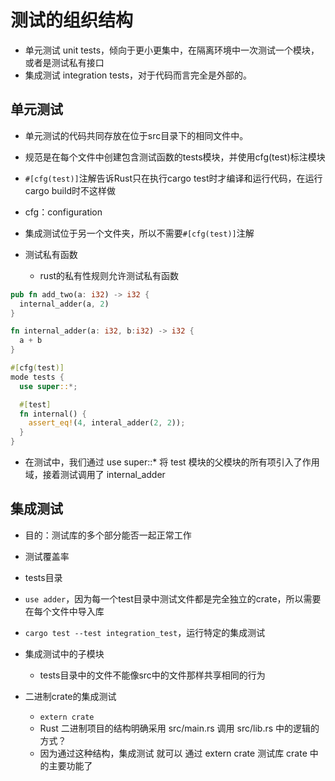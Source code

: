 # 测试的组织结构

- 单元测试 unit tests，倾向于更小更集中，在隔离环境中一次测试一个模块，或者是测试私有接口
- 集成测试 integration tests，对于代码而言完全是外部的。

## 单元测试

- 单元测试的代码共同存放在位于src目录下的相同文件中。
- 规范是在每个文件中创建包含测试函数的tests模块，并使用cfg(test)标注模块

- `#[cfg(test)]`注解告诉Rust只在执行cargo test时才编译和运行代码，在运行cargo build时不这样做

- cfg：configuration

- 集成测试位于另一个文件夹，所以不需要`#[cfg(test)]`注解

- 测试私有函数
  - rust的私有性规则允许测试私有函数

```rs
pub fn add_two(a: i32) -> i32 {
  internal_adder(a, 2)
}

fn internal_adder(a: i32, b:i32) -> i32 {
  a + b
}

#[cfg(test)]
mode tests {
  use super::*;

  #[test]
  fn internal() {
    assert_eq!(4, interal_adder(2, 2));
  }
}
```

- 在测试中，我们通过 use super::* 将 test 模块的父模块的所有项引入了作用域，接着测试调用了 internal_adder

## 集成测试

- 目的：测试库的多个部分能否一起正常工作

- 测试覆盖率

- tests目录

- `use adder`，因为每一个test目录中测试文件都是完全独立的crate，所以需要在每个文件中导入库

- `cargo test --test integration_test`，运行特定的集成测试

- 集成测试中的子模块
  - tests目录中的文件不能像src中的文件那样共享相同的行为

- 二进制crate的集成测试
  - `extern crate`
  -  Rust 二进制项目的结构明确采用 src/main.rs 调用 src/lib.rs 中的逻辑的方式？
  -  因为通过这种结构，集成测试 就可以 通过 extern crate 测试库 crate 中的主要功能了

